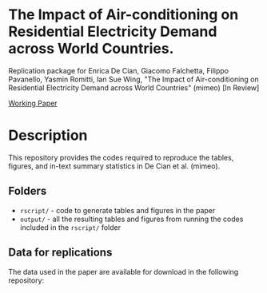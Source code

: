 # The Impact of Air-conditioning on Residential Electricity Demand across World Countries.
Replication package for Enrica De Cian, Giacomo Falchetta, Filippo Pavanello, Yasmin Romitti, Ian Sue Wing, "The Impact of Air-conditioning on Residential Electricity Demand across World Countries" (mimeo) \[In Review\]

[Working Paper](https://papers.ssrn.com/sol3/papers.cfm?abstract_id=4604871)

# Description
This repository provides the codes required to reproduce the tables, figures, and in-text summary statistics in De Cian et al. (mimeo). 

## Folders

 - `rscript/` - code to generate tables and figures in the paper
 - `output/` - all the resulting tables and figures from running the codes included in the `rscript/` folder

## Data for replications
The data used in the paper are available for download in the following repository: 
